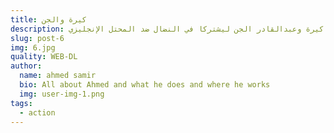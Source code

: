 ```yaml
---
title: كيرة والجن
description: يرصد الفيلم حالة الغليان التي كانت يموج بها الشارع المصري بالتزامن مع اندلاع ثورة 1919، وهو الحدث الكبير الذي يوحد مصائر أحمد عبدالحي كيرة وعبدالقادر الجن ليشتركا في النضال ضد المحتل اﻹنجليزي.
slug: post-6
img: 6.jpg
quality: WEB-DL
author:
  name: ahmed samir
  bio: All about Ahmed and what he does and where he works
  img: user-img-1.png
tags:
  - action
---
```

